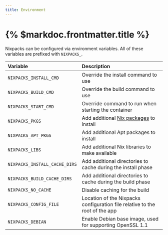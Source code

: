 ```yaml
---
title: Environment
---
```


# {% $markdoc.frontmatter.title %}

Nixpacks can be configured via environment variables. All of these variables are prefixed with `NIXPACKS_`.

| Variable                      | Description                                                                                  |
| :---------------------------- | :------------------------------------------------------------------------------------------- |
| `NIXPACKS_INSTALL_CMD`        | Override the install command to use                                                          |
| `NIXPACKS_BUILD_CMD`          | Override the build command to use                                                            |
| `NIXPACKS_START_CMD`          | Override command to run when starting the container                                          |
| `NIXPACKS_PKGS`               | Add additional [Nix packages](https://search.nixos.org/packages?channel=unstable) to install |
| `NIXPACKS_APT_PKGS`           | Add additional Apt packages to install                                                       |
| `NIXPACKS_LIBS`               | Add additional Nix libraries to make available                                               |
| `NIXPACKS_INSTALL_CACHE_DIRS` | Add additional directories to cache during the install phase                                 |
| `NIXPACKS_BUILD_CACHE_DIRS`   | Add additional directories to cache during the build phase                                   |
| `NIXPACKS_NO_CACHE`           | Disable caching for the build                                                                |
| `NIXPACKS_CONFIG_FILE`        | Location of the Nixpacks configuration file relative to the root of the app                  |
| `NIXPACKS_DEBIAN`             | Enable Debian base image, used for supporting OpenSSL 1.1                                    |
